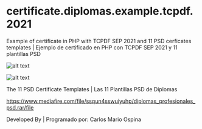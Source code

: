 # certificate.diplomas.example.tcpdf.2021
Example of certificate in PHP with TCPDF SEP 2021 and 11 PSD cerficates templates
| Ejemplo de certificado en PHP con TCPDF SEP 2021 y 11 plantillas PSD

![alt text](https://i.postimg.cc/pXQfV6NN/001-diploma.png)

![alt text](https://i.postimg.cc/Kz9LygJR/diplomas-screenshot-2021-09-18-at-20-11-30.png)

The 11 PSD Certificate Templates | Las 11 Plantillas PSD de Diplomas

https://www.mediafire.com/file/ssqun4sswuiyuhp/diplomas_profesionales_psd.rar/file

Developed By | Programado por: Carlos Mario Ospina
